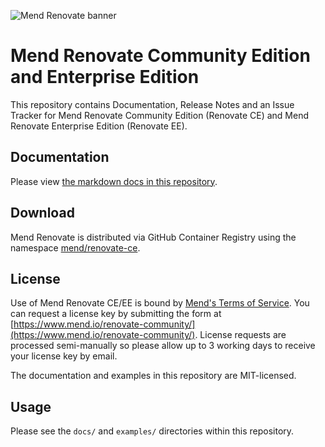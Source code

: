 ![Mend Renovate banner](https://app.renovatebot.com/images/whitesource_renovate_660_220.jpg)

# Mend Renovate Community Edition and Enterprise Edition

This repository contains Documentation, Release Notes and an Issue Tracker for Mend Renovate Community Edition (Renovate CE) and Mend Renovate Enterprise Edition (Renovate EE).

## Documentation

Please view [the markdown docs in this repository](https://github.com/mend/renovate-cc-ee/tree/main/docs).

## Download

Mend Renovate is distributed via GitHub Container Registry using the namespace [mend/renovate-ce](https://github.com/orgs/mend/packages/container/package/renovate-ce).

## License

Use of Mend Renovate CE/EE is bound by [Mend's Terms of Service](https://www.mend.io/terms-of-service/).
You can request a license key by submitting the form at [https://www.mend.io/renovate-community/](https://www.mend.io/renovate-community/).
License requests are processed semi-manually so please allow up to 3 working days to receive your license key by email.

The documentation and examples in this repository are MIT-licensed.

## Usage

Please see the `docs/` and `examples/` directories within this repository.
